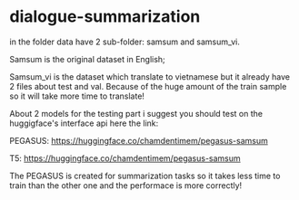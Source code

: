 # dialogue-summarization
in the folder data have 2 sub-folder: samsum and samsum_vi.

Samsum is the original dataset in English;

Samsum_vi is the dataset which translate to vietnamese but it already have 2 files about test and val. Because of the huge amount of the train sample so it will take more time to translate!

About 2 models for the testing part i suggest you should test on the huggigface's interface api here the link:

PEGASUS: https://huggingface.co/chamdentimem/pegasus-samsum

T5: https://huggingface.co/chamdentimem/pegasus-samsum

The PEGASUS is created for summarization tasks so it takes less time to train than the other one and the performace is more correctly!
